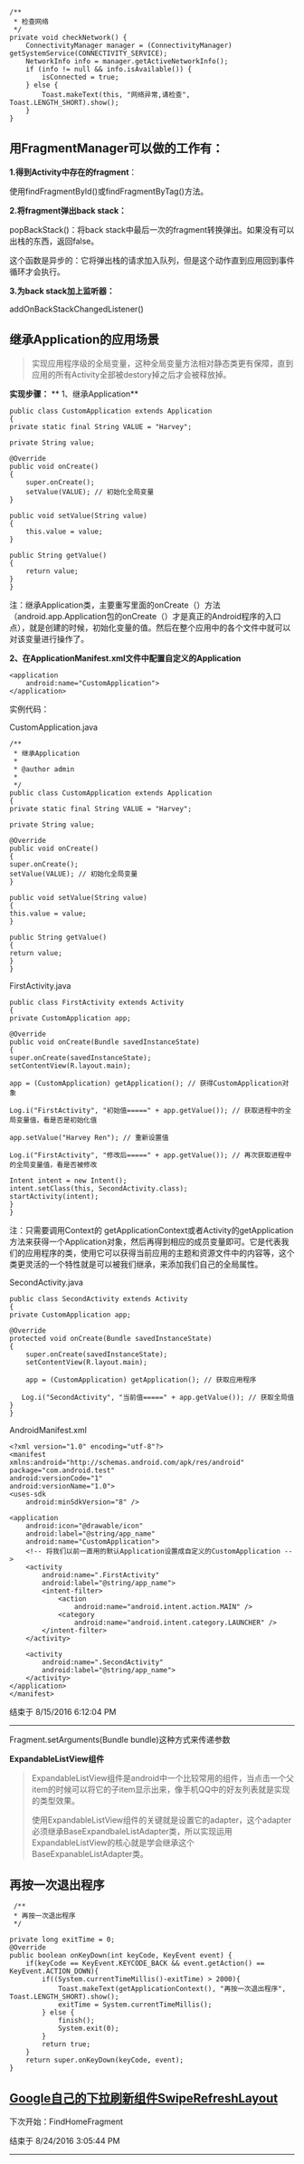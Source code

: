 	/**
     * 检查网络
     */
    private void checkNetwork() {
        ConnectivityManager manager = (ConnectivityManager) getSystemService(CONNECTIVITY_SERVICE);
        NetworkInfo info = manager.getActiveNetworkInfo();
        if (info != null && info.isAvailable()) {
            isConnected = true;
        } else {
            Toast.makeText(this, "网络异常,请检查", Toast.LENGTH_SHORT).show();
        }
    }

## 用FragmentManager可以做的工作有： ##

**1.得到Activity中存在的fragment**：

使用findFragmentById()或findFragmentByTag()方法。

**2.将fragment弹出back stack：**

popBackStack()：将back stack中最后一次的fragment转换弹出。如果没有可以出栈的东西，返回false。

这个函数是异步的：它将弹出栈的请求加入队列，但是这个动作直到应用回到事件循环才会执行。

**3.为back stack加上监听器：**

addOnBackStackChangedListener()
## 继承Application的应用场景 ##
> 实现应用程序级的全局变量，这种全局变量方法相对静态类更有保障，直到应用的所有Activity全部被destory掉之后才会被释放掉。

**实现步骤：**
**
1、继承Application**

    public class CustomApplication extends Application
    {
    private static final String VALUE = "Harvey";
    
    private String value;
    
    @Override
    public void onCreate()
    {
        super.onCreate();
        setValue(VALUE); // 初始化全局变量
    }
    
    public void setValue(String value)
    {
        this.value = value;
    }
    
    public String getValue()
    {
        return value;
    }
	}

注：继承Application类，主要重写里面的onCreate（）方法（android.app.Application包的onCreate（）才是真正的Android程序的入口点），就是创建的时候，初始化变量的值。然后在整个应用中的各个文件中就可以对该变量进行操作了。

**2、在ApplicationManifest.xml文件中配置自定义的Application**

    <application
    	android:name="CustomApplication">
    </application>
实例代码：

CustomApplication.java


    /**
     * 继承Application
     * 
     * @author admin
     * 
     */
    public class CustomApplication extends Application
    {
    private static final String VALUE = "Harvey";
    
    private String value;
    
    @Override
    public void onCreate()
    {
    super.onCreate();
    setValue(VALUE); // 初始化全局变量
    }
    
    public void setValue(String value)
    {
    this.value = value;
    }
    
    public String getValue()
    {
    return value;
    }
    }

FirstActivity.java

    public class FirstActivity extends Activity
    {
    private CustomApplication app;
    
    @Override
    public void onCreate(Bundle savedInstanceState)
    {
    super.onCreate(savedInstanceState);
    setContentView(R.layout.main);
    
    app = (CustomApplication) getApplication(); // 获得CustomApplication对象
    
    Log.i("FirstActivity", "初始值=====" + app.getValue()); // 获取进程中的全局变量值，看是否是初始化值
    
    app.setValue("Harvey Ren"); // 重新设置值
    
    Log.i("FirstActivity", "修改后=====" + app.getValue()); // 再次获取进程中的全局变量值，看是否被修改
    
    Intent intent = new Intent();
    intent.setClass(this, SecondActivity.class);
    startActivity(intent);
    }
    }

注：只需要调用Context的 getApplicationContext或者Activity的getApplication方法来获得一个Application对象，然后再得到相应的成员变量即可。它是代表我们的应用程序的类，使用它可以获得当前应用的主题和资源文件中的内容等，这个类更灵活的一个特性就是可以被我们继承，来添加我们自己的全局属性。

SecondActivity.java

    public class SecondActivity extends Activity
    {
    private CustomApplication app;
    
    @Override
    protected void onCreate(Bundle savedInstanceState)
    {
        super.onCreate(savedInstanceState);
        setContentView(R.layout.main);

        app = (CustomApplication) getApplication(); // 获取应用程序

       Log.i("SecondActivity", "当前值=====" + app.getValue()); // 获取全局值
    }
    }

AndroidManifest.xml

	<?xml version="1.0" encoding="utf-8"?>
	<manifest
    xmlns:android="http://schemas.android.com/apk/res/android"
    package="com.android.test"
    android:versionCode="1"
    android:versionName="1.0">
    <uses-sdk
        android:minSdkVersion="8" />

    <application
        android:icon="@drawable/icon"
        android:label="@string/app_name"
        android:name="CustomApplication">
        <!-- 将我们以前一直用的默认Application设置成自定义的CustomApplication -->
        <activity
            android:name=".FirstActivity"
            android:label="@string/app_name">
            <intent-filter>
                <action
                    android:name="android.intent.action.MAIN" />
                <category
                    android:name="android.intent.category.LAUNCHER" />
            </intent-filter>
        </activity>

        <activity
            android:name=".SecondActivity"
            android:label="@string/app_name">
        </activity>
    </application>
	</manifest>
结束于 8/15/2016 6:12:04 PM 

----------

Fragment.setArguments(Bundle bundle)这种方式来传递参数

**ExpandableListView组件**

> ExpandableListView组件是android中一个比较常用的组件，当点击一个父item的时候可以将它的子item显示出来，像手机QQ中的好友列表就是实现的类型效果。
> 
> 使用ExpandableListView组件的关键就是设置它的adapter，这个adapter必须继承BaseExpandbaleListAdapter类，所以实现运用ExpandableListView的核心就是学会继承这个BaseExpanableListAdapter类。

## 再按一次退出程序 ##
	 /**
     * 再按一次退出程序
     */

    private long exitTime = 0;
    @Override
    public boolean onKeyDown(int keyCode, KeyEvent event) {
        if(keyCode == KeyEvent.KEYCODE_BACK && event.getAction() == KeyEvent.ACTION_DOWN){
            if((System.currentTimeMillis()-exitTime) > 2000){
                Toast.makeText(getApplicationContext(), "再按一次退出程序", Toast.LENGTH_SHORT).show();
                exitTime = System.currentTimeMillis();
            } else {
                finish();
                System.exit(0);
            }
            return true;
        }
        return super.onKeyDown(keyCode, event);
    }

## [Google自己的下拉刷新组件SwipeRefreshLayout](http://www.cnblogs.com/JinyaoLi/p/3852424.html) ##


下次开始：FindHomeFragment

结束于 8/24/2016 3:05:44 PM 


----------
